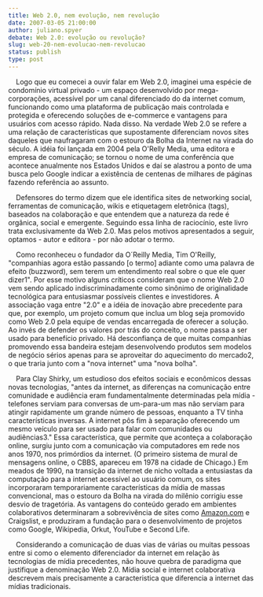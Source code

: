 ```yaml
---
title: Web 2.0, nem evolução, nem revolução
date: 2007-03-05 21:00:00
author: juliano.spyer
debate: Web 2.0: evolução ou revolução?
slug: web-20-nem-evolucao-nem-revolucao
status: publish 
type: post
---
```


    Logo que eu comecei a ouvir falar em Web 2.0, imaginei uma espécie de condomínio virtual privado - um espaço desenvolvido por mega-corporações, acessível por um canal diferenciado do da internet comum, funcionando como uma plataforma de publicação mais controlada e protegida e oferecendo soluções de e-commerce e vantagens para usuários com acesso rápido. Nada disso. Na verdade Web 2.0 se refere a uma relação de características que supostamente diferenciam novos sites daqueles que naufragaram com o estouro da Bolha da Internet na virada do século. A idéia foi lançada em 2004 pela O'Relly Media, uma editora e empresa de comunicação; se tornou o nome de uma conferência que acontece anualmente nos Estados Unidos e daí se alastrou a ponto de uma busca pelo Google indicar a existência de centenas de milhares de páginas fazendo referência ao assunto.   
  
    Defensores do termo dizem que ele identifica sites de networking social, ferramentas de comunicação, wikis e etiquetagem eletrônica (tags), baseados na colaboração e que entendem que a natureza da rede é orgânica, social e emergente. Seguindo essa linha de raciocínio, este livro trata exclusivamente da Web 2.0. Mas pelos motivos apresentados a seguir, optamos - autor e editora - por não adotar o termo.    
  
    Como reconheceu o fundador da O´Reilly Media, Tim O'Reilly, "companhias agora estão passando [o termo] adiante como uma palavra de efeito (buzzword), sem terem um entendimento real sobre o que ele quer dizer1". Por esse motivo alguns críticos consideram que o nome Web 2.0 vem sendo aplicado indiscriminadamente como sinônimo de originalidade tecnológica para entusiasmar possíveis clientes e investidores. A associação vaga entre "2.0" e a idéia de inovação abre precedente para que, por exemplo, um projeto comum que inclua um blog seja promovido como Web 2.0 pela equipe de vendas encarregada de oferecer a solução. Ao invés de defender os valores por trás do conceito, o nome passa a ser usado para benefício privado. Há desconfiança de que muitas companhias promovendo essa bandeira estejam desenvolvendo produtos sem modelos de negócio sérios apenas para se aproveitar do aquecimento do mercado2, o que traria junto com a "nova internet" uma "nova bolha".    
  
    Para Clay Shirky, um estudioso dos efeitos sociais e econômicos dessas novas tecnologias, "antes da internet, as diferenças na comunicação entre comunidade e audiência eram fundamentalmente determinadas pela mídia - telefones serviam para conversas de um-para-um mas não serviam para atingir rapidamente um grande número de pessoas, enquanto a TV tinha características inversas. A internet pôs fim à separação oferecendo um mesmo veículo para ser usado para falar com comunidades ou audiências3." Essa característica, que permite que aconteça a colaboração online, surgiu junto com a comunicação via computadores em rede nos anos 1970, nos primórdios da internet. (O primeiro sistema de mural de mensagens online, o CBBS, apareceu em 1978 na cidade de Chicago.) Em meados de 1990, na transição da internet de nicho voltada a entusiastas da computação para a internet acessível ao usuário comum, os sites incorporaram temporariamente características da mídia de massas convencional, mas o estouro da Bolha na virada do milênio corrigiu esse desvio de tragetória. As vantagens do conteúdo gerado em ambientes colaborativos determinaram a sobrevivência de sites como [Amazon.com](http://amazon.com/) e Craigslist, e produziram a fundação para o desenvolvimento de projetos como Google, Wikipedia, Orkut, YouTube e Second Life.    
  
    Considerando a comunicação de duas vias de várias ou muitas pessoas entre si como o elemento diferenciador da internet em relação às tecnologias de mídia precedentes, não houve quebra de paradigma que justifique a denominação Web 2.0. Mídia social e internet colaborativa descrevem mais precisamente a caracteristica que diferencia a internet das mídias tradicionais.
